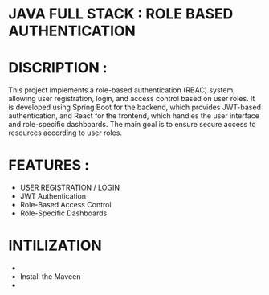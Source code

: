 # JAVA FULL STACK : ROLE BASED AUTHENTICATION

# DISCRIPTION :

  This project implements a role-based authentication (RBAC) system, allowing user registration, login, and access control based on user roles. 
  It is developed using Spring Boot for the backend, which provides JWT-based authentication, and React for the frontend, which handles the user interface and role-specific dashboards.
  The main goal is to ensure secure access to resources according to user roles. 

# FEATURES :
 - USER REGISTRATION / LOGIN
 - JWT Authentication
 -  Role-Based Access Control
 -  Role-Specific Dashboards
   
#  INTILIZATION
 -
 - Install the  Maveen
 - 

 





